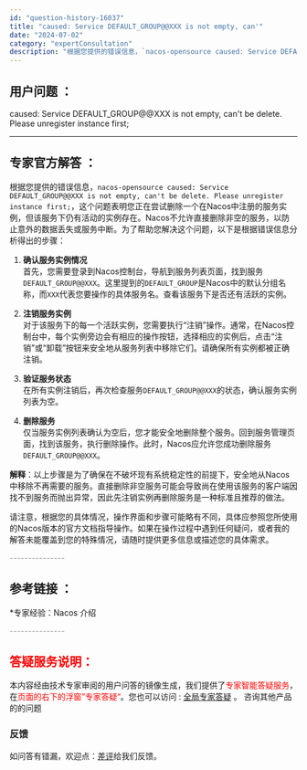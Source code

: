 ```yaml
---
id: "question-history-16037"
title: "caused: Service DEFAULT_GROUP@@XXX is not empty, can'"
date: "2024-07-02"
category: "expertConsultation"
description: "根据您提供的错误信息，`nacos-opensource caused: Service DEFAULT_GROUP@@XXX is not empty, can't be delete. Please unregister instance first;`，这个问题表明您正在尝试删除一个在Naco"
---
```


## 用户问题 ： 
 caused: Service DEFAULT_GROUP@@XXX is not empty, can't be delete. Please unregister instance first;  

---------------
## 专家官方解答 ：

根据您提供的错误信息，`nacos-opensource caused: Service DEFAULT_GROUP@@XXX is not empty, can't be delete. Please unregister instance first;`，这个问题表明您正在尝试删除一个在Nacos中注册的服务实例，但该服务下仍有活动的实例存在。Nacos不允许直接删除非空的服务，以防止意外的数据丢失或服务中断。为了帮助您解决这个问题，以下是根据错误信息分析得出的步骤：

1. **确认服务实例情况**  
   首先，您需要登录到Nacos控制台，导航到服务列表页面，找到服务`DEFAULT_GROUP@@XXX`。这里提到的`DEFAULT_GROUP`是Nacos中的默认分组名称，而`XXX`代表您要操作的具体服务名。查看该服务下是否还有活跃的实例。

2. **注销服务实例**  
   对于该服务下的每一个活跃实例，您需要执行“注销”操作。通常，在Nacos控制台中，每个实例旁边会有相应的操作按钮，选择相应的实例后，点击“注销”或“卸载”按钮来安全地从服务列表中移除它们。请确保所有实例都被正确注销。

3. **验证服务状态**  
   在所有实例注销后，再次检查服务`DEFAULT_GROUP@@XXX`的状态，确认服务实例列表为空。

4. **删除服务**  
   仅当服务实例列表确认为空后，您才能安全地删除整个服务。回到服务管理页面，找到该服务，执行删除操作。此时，Nacos应允许您成功删除服务`DEFAULT_GROUP@@XXX`。

**解释**：以上步骤是为了确保在不破坏现有系统稳定性的前提下，安全地从Nacos中移除不再需要的服务。直接删除非空服务可能会导致尚在使用该服务的客户端因找不到服务而抛出异常，因此先注销实例再删除服务是一种标准且推荐的做法。

请注意，根据您的具体情况，操作界面和步骤可能略有不同，具体应参照您所使用的Nacos版本的官方文档指导操作。如果在操作过程中遇到任何疑问，或者我的解答未能覆盖到您的特殊情况，请随时提供更多信息或描述您的具体需求。


<font color="#949494">---------------</font> 


## 参考链接 ：

*专家经验：Nacos 介绍 


 <font color="#949494">---------------</font> 
 


## <font color="#FF0000">答疑服务说明：</font> 

本内容经由技术专家审阅的用户问答的镜像生成，我们提供了<font color="#FF0000">专家智能答疑服务</font>，在<font color="#FF0000">页面的右下的浮窗”专家答疑“</font>。您也可以访问 : [全局专家答疑](https://answer.opensource.alibaba.com/docs/intro) 。 咨询其他产品的的问题

### 反馈
如问答有错漏，欢迎点：[差评](https://ai.nacos.io/user/feedbackByEnhancerGradePOJOID?enhancerGradePOJOId=16038)给我们反馈。
